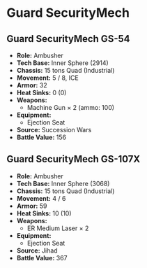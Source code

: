 # Guard SecurityMech
## Guard SecurityMech GS-54
- **Role:** Ambusher
- **Tech Base:** Inner Sphere (2914)
- **Chassis:** 15 tons Quad (Industrial)
- **Movement:** 5 / 8, ICE
- **Armor:** 32
- **Heat Sinks:** 0 (0)
- **Weapons:**
  - Machine Gun × 2 (ammo: 100)
- **Equipment:**
  - Ejection Seat
- **Source:** Succession Wars
- **Battle Value:** 156

## Guard SecurityMech GS-107X
- **Role:** Ambusher
- **Tech Base:** Inner Sphere (3068)
- **Chassis:** 15 tons Quad (Industrial)
- **Movement:** 4 / 6
- **Armor:** 59
- **Heat Sinks:** 10 (10)
- **Weapons:**
  - ER Medium Laser × 2
- **Equipment:**
  - Ejection Seat
- **Source:** Jihad
- **Battle Value:** 367

